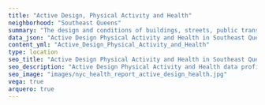 ```yaml
---
title: "Active Design, Physical Activity and Health"
neighborhood: "Southeast Queens"
summary: "The design and conditions of buildings, streets, public transportation and parks influence physical activity, use of active transportation and other healthy behavior. A neighborhood's features can also impact the safety of its residents."
data_json: "Active Design Physical Activity and Health in Southeast Queens"
content_yml: "Active_Design_Physical_Activity_and_Health"
type: location
seo_title: "Active Design Physical Activity and Health in Southeast Queens"
seo_description: "Active Design Physical Activity and Health data profile for the Southeast Queens neighborhood of NYC."
seo_image: "images/nyc_health_report_active_design_health.jpg"
vega: true
arquero: true
---
```


